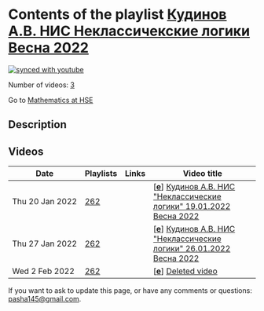 # Contents of the playlist [Кудинов А.В.  НИС Неклассичекские логики Весна 2022](https://www.youtube.com/playlist?list=PLq3E5oubNNoCLf2ADLGVJPfdIKahvnj8d)

[![synced with youtube](https://img.shields.io/github/last-commit/mathphysschool/mathphysschool.github.io/autoupdate1?label=synced%20with%20youtube)](https://github.com/mathphysschool/mathphysschool.github.io/commits/autoupdate1)

Number of videos: [3](#videos)

Go to [Mathematics at HSE](../README.md)

## Description



## Videos

|Date|Playlists|Links|Video title|
|---|---|---|---|
| Thu&nbsp;20&nbsp;Jan&nbsp;2022 | [262](../playlists/262 "Кудинов А.В.  НИС Неклассичекские логики Весна 2022") |  | [[**e**](https://studio.youtube.com/video/DsnA7ZCELs8/edit "Edit")] [Кудинов А.В. НИС &#34;Неклассические логики&#34;  19.01.2022 Весна 2022](https://www.youtube.com/watch?v=DsnA7ZCELs8&list=PLq3E5oubNNoCLf2ADLGVJPfdIKahvnj8d) |
| Thu&nbsp;27&nbsp;Jan&nbsp;2022 | [262](../playlists/262 "Кудинов А.В.  НИС Неклассичекские логики Весна 2022") |  | [[**e**](https://studio.youtube.com/video/KdyT5-R4J2Y/edit "Edit")] [Кудинов А.В. НИС &#34;Неклассические логики&#34;  26.01.2022 Весна 2022](https://www.youtube.com/watch?v=KdyT5-R4J2Y&list=PLq3E5oubNNoCLf2ADLGVJPfdIKahvnj8d) |
| Wed&nbsp;2&nbsp;Feb&nbsp;2022 | [262](../playlists/262 "Кудинов А.В.  НИС Неклассичекские логики Весна 2022") |  | [[**e**](https://studio.youtube.com/video/W1oWIfT0yZw/edit "Edit")] [Deleted video](https://www.youtube.com/watch?v=W1oWIfT0yZw&list=PLq3E5oubNNoCLf2ADLGVJPfdIKahvnj8d "This video is unavailable.") |


 If you want to ask to update this page, or have any comments or questions: <pasha145@gmail.com>.